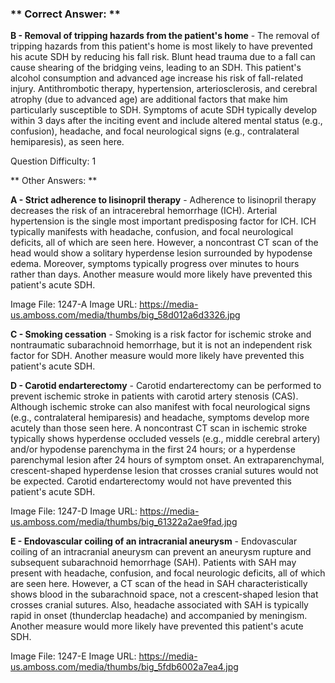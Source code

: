 ### ** Correct Answer: **

**B - Removal of tripping hazards from the patient's home** - The removal of tripping hazards from this patient's home is most likely to have prevented his acute SDH by reducing his fall risk. Blunt head trauma due to a fall can cause shearing of the bridging veins, leading to an SDH. This patient's alcohol consumption and advanced age increase his risk of fall-related injury. Antithrombotic therapy, hypertension, arteriosclerosis, and cerebral atrophy (due to advanced age) are additional factors that make him particularly susceptible to SDH. Symptoms of acute SDH typically develop within 3 days after the inciting event and include altered mental status (e.g., confusion), headache, and focal neurological signs (e.g., contralateral hemiparesis), as seen here.

Question Difficulty: 1

** Other Answers: **

**A - Strict adherence to lisinopril therapy** - Adherence to lisinopril therapy decreases the risk of an intracerebral hemorrhage (ICH). Arterial hypertension is the single most important predisposing factor for ICH. ICH typically manifests with headache, confusion, and focal neurological deficits, all of which are seen here. However, a noncontrast CT scan of the head would show a solitary hyperdense lesion surrounded by hypodense edema. Moreover, symptoms typically progress over minutes to hours rather than days. Another measure would more likely have prevented this patient's acute SDH.

Image File: 1247-A
Image URL: https://media-us.amboss.com/media/thumbs/big_58d012a6d3326.jpg

**C - Smoking cessation** - Smoking is a risk factor for ischemic stroke and nontraumatic subarachnoid hemorrhage, but it is not an independent risk factor for SDH. Another measure would more likely have prevented this patient's acute SDH.

**D - Carotid endarterectomy** - Carotid endarterectomy can be performed to prevent ischemic stroke in patients with carotid artery stenosis (CAS). Although ischemic stroke can also manifest with focal neurological signs (e.g., contralateral hemiparesis) and headache, symptoms develop more acutely than those seen here. A noncontrast CT scan in ischemic stroke typically shows hyperdense occluded vessels (e.g., middle cerebral artery) and/or hypodense parenchyma in the first 24 hours; or a hyperdense parenchymal lesion after 24 hours of symptom onset. An extraparenchymal, crescent-shaped hyperdense lesion that crosses cranial sutures would not be expected. Carotid endarterectomy would not have prevented this patient's acute SDH.

Image File: 1247-D
Image URL: https://media-us.amboss.com/media/thumbs/big_61322a2ae9fad.jpg

**E - Endovascular coiling of an intracranial aneurysm** - Endovascular coiling of an intracranial aneurysm can prevent an aneurysm rupture and subsequent subarachnoid hemorrhage (SAH). Patients with SAH may present with headache, confusion, and focal neurologic deficits, all of which are seen here. However, a CT scan of the head in SAH characteristically shows blood in the subarachnoid space, not a crescent-shaped lesion that crosses cranial sutures. Also, headache associated with SAH is typically rapid in onset (thunderclap headache) and accompanied by meningism. Another measure would more likely have prevented this patient's acute SDH.

Image File: 1247-E
Image URL: https://media-us.amboss.com/media/thumbs/big_5fdb6002a7ea4.jpg


